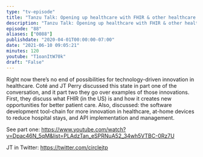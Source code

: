 ```yaml
---
type: "tv-episode"
title: "Tanzu Talk: Opening up healthcare with FHIR & other healthcare innovations"
description: "Tanzu Talk: Opening up healthcare with FHIR & other healthcare innovations"
episode: "88"
aliases: ["0088"]
publishdate: "2020-04-01T00:00:00-07:00"
date: "2021-06-10 09:05:21"
minutes: 120
youtube: "T1oanItW70k"
draft: "False"
---
```


Right now there’s no end of possibilities for technology-driven innovation in healthcare. Coté and JT Perry discussed this state in part one of the conversation, and it part two they go over examples of those innovations. First, they discuss what FHIR (in the US) is and how it creates new opportunities for better patient care. Also, discussed: the software development tool-chain for more innovation in healthcare, at-home devices to reduce hospital stays, and API implementation and management.

See part one: https://www.youtube.com/watch?v=Dpac46N_5qM&list=PLAdzTan_eSPRNuA52_34wh5VTBC-0Rz7U

JT in Twitter: https://twitter.com/circlejtp